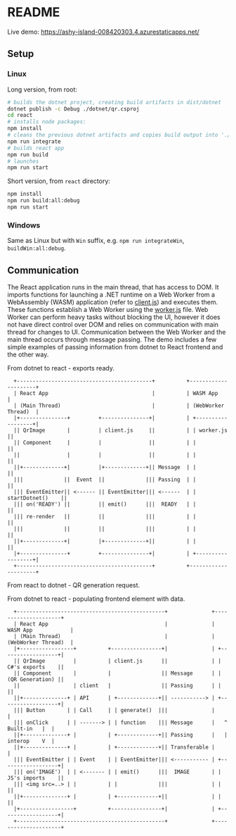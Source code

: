 # README

Live demo: https://ashy-island-008420303.4.azurestaticapps.net/

## Setup

### Linux

Long version, from root:

``` bash
# builds the dotnet project, creating build artifacts in dist/dotnet
dotnet publish -c Debug ./dotnet/qr.csproj
cd react
# installs node packages:
npm install
# cleans the previous dotnet artifacts and copies build output into './public/qr'
npm run integrate
# builds react app
npm run build
# launches
npm run start
```

Short version, from `react` directory:

``` bash
npm install
npm run build:all:debug
npm run start
```

### Windows

Same as Linux but with `Win` suffix, e.g. `npm run integrateWin`, `buildWin:all:debug`.

## Communication

The React application runs in the main thread, that has access to DOM. It imports functions for launching a .NET runtime on a Web Worker from a WebAssembly (WASM) application (refer to [client.js](react/src/client.js)) and executes them. These functions establish a Web Worker using the [worker.js](dotnet/wwwroot/worker.js) file. Web Worker can perform heavy tasks without blocking the UI, however it does not have direct control over DOM and relies on communication with main thread for changes to UI. Communication between the Web Worker and the main thread occurs through message passing. The demo includes a few simple examples of passing information from dotnet to React frontend and the other way.

From dotnet to react - exports ready.

      +-------------------------------------------+          +---------------------+
      | React App                                 |          | WASM App            |
      | (Main Thread)                             |          | (WebWorker Thread)  |
      |+---------------+         +---------------+|          | +------------------+|
      || QrImage       |         | client.js     ||          | | worker.js        ||
      || Component     |         |               ||          | |                  ||
      ||               |         |               ||          | |                  ||
      ||+-------------+|         |+-------------+|| Message  | |                  ||
      |||             ||  Event  ||             ||| Passing  | |                  ||
      ||| EventEmitter|| <------ || EventEmitter||| <------  | | startDotnet()    ||
      ||| on('READY') ||         || emit()      |||  READY   | |                  ||
      ||| re-render   ||         ||             |||          | |                  ||
      |||             ||         ||             |||          | |                  ||
      ||+-------------+|         |+-------------+||          | |                  ||
      |+---------------+         +---------------+|          | +------------------+|
      +-------------------------------------------+          +---------------------+

From react to dotnet - QR generation request.

From dotnet to react - populating frontend element with data.

      +-----------------------------------------------+              +---------------------+
      | React App                                     |              | WASM App            |
      | (Main Thread)                                 |              | (WebWorker Thread)  |
      |+-----------------+          +----------------+|              | +------------------+|
      || QrImage         |          | client.js      ||              | |  C#'s exports    ||
      || Component       |          |                || Message      | |  (QR Generation) ||
      ||                 | client   |                || Passing      | |                  ||
      ||+--------------+ | API      | +-------------+|| -----------> | +------------------+|
      ||| Button       | | Call     | | generate()  |||              |                     |
      ||| onClick      | | -------> | | function    ||| Message      |   ^   Built-in   |  |
      ||+--------------+ |          | +-------------+|| Passing      |   |   interop    V  |
      ||+--------------+ |          | +-------------+|| Transferable |                     |
      ||| EventEmitter | | Event    | | EventEmitter||| <----------- | +------------------+|
      ||| on('IMAGE')  | | <------- | | emit()      |||  IMAGE       | |  JS's imports    ||
      ||| <img src=..> | |          | |             |||              | |                  ||
      ||+--------------+ |          | +-------------+||              | |                  ||
      |+-----------------+          +----------------+|              | +------------------+|
      +-----------------------------------------------+              +---------------------+
